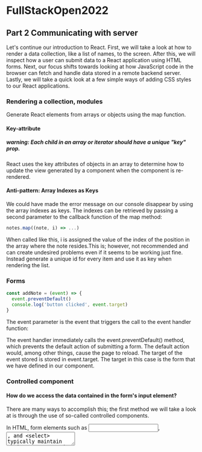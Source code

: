 # FullStackOpen2022

## Part 2 Communicating with server
Let's continue our introduction to React. First, we will take a look at how to render a data collection, like a list of names, to the screen. After this, we will inspect how a user can submit data to a React application using HTML forms. Next, our focus shifts towards looking at how JavaScript code in the browser can fetch and handle data stored in a remote backend server. Lastly, we will take a quick look at a few simple ways of adding CSS styles to our React applications.

### Rendering a collection, modules
Generate React elements from arrays or objects using the map function.

#### Key-attribute
##### warning: Each child in an array or iterator should have a unique "key" prop.
React uses the key attributes of objects in an array to determine how to update the view generated by a component when the component is re-rendered.

#### Anti-pattern: Array Indexes as Keys
We could have made the error message on our console disappear by using the array indexes as keys. The indexes can be retrieved by passing a second parameter to the callback function of the map method:

```javascript
notes.map((note, i) => ...)
```
When called like this, i is assigned the value of the index of the position in the array where the note resides.This is; however, not recommended and can create undesired problems even if it seems to be working just fine. Instead generate a unique id for every item and use it as key when rendering the list.


### Forms
```javascript
const addNote = (event) => {
  event.preventDefault()
  console.log('button clicked', event.target)
}
```
The event parameter is the event that triggers the call to the event handler function:

The event handler immediately calls the event.preventDefault() method, which prevents the default action of submitting a form. The default action would, among other things, cause the page to reload. The target of the event stored is stored in event.target. The target in this case is the form that we have defined in our component.

### Controlled component
#### How do we access the data contained in the form's input element?
There are many ways to accomplish this; the first method we will take a look at is through the use of so-called controlled components.

In HTML, form elements such as <input>, <textarea>, and <select> typically maintain their own state and update it based on user input. In React, mutable state is typically kept in the state property of components, and only updated with setState().

We can combine the two by making the React state be the “single source of truth”. Then the React component that renders a form also controls what happens in that form on subsequent user input. ***An input form element whose value is controlled by React in this way is called a “controlled component”.***

```javascript
const App = (props) => {
  const [notes, setNotes] = useState(props.notes)
  const [newNote, setNewNote] = useState(
    'a new note...'
  ) 

  const addNote = (event) => {
    event.preventDefault()
    console.log('button clicked', event.target)
  }

  return (
    <div>
      <h1>Notes</h1>
      <ul>
        {notes.map(note => 
          <Note key={note.id} note={note} />
        )}
      </ul>
      <form onSubmit={addNote}>
        <input value={newNote} />
        <button type="submit">save</button>
      </form>   
    </div>
  )
}
```

The placeholder text stored as the initial value of the newNote state appears in the input element, but the input text can't be edited.
Since we assigned a piece of the App component's state as the value attribute of the input element, the App component now controls the behavior of the input element.

In order to enable editing of the input element, we have to register an ***event handler that synchronizes the changes made to the input with the component's state:***
```javascript
const App = (props) => {
  const [notes, setNotes] = useState(props.notes)
  const [newNote, setNewNote] = useState(
    'a new note...'
  ) 

  // ...

  const handleNoteChange = (event) => {
    console.log(event.target.value)
    setNewNote(event.target.value)
  }

  return (
    <div>
      <h1>Notes</h1>
      <ul>
        {notes.map(note => 
          <Note key={note.id} note={note} />
        )}
      </ul>
      <form onSubmit={addNote}>
        <input
          value={newNote}
          onChange={handleNoteChange}
        />
        <button type="submit">save</button>
      </form>   
    </div>
  )
}
```

### Filtering Displayed Elements